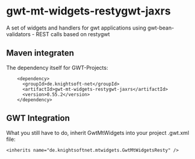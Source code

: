 # gwt-mt-widgets-restygwt-jaxrs
A set of widgets and handlers for gwt applications using gwt-bean-validators - REST calls based on restygwt

Maven integraten
----------------

The dependency itself for GWT-Projects:

```
    <dependency>
      <groupId>de.knightsoft-net</groupId>
      <artifactId>gwt-mt-widgets-restygwt-jaxrs</artifactId>
      <version>0.55.2</version>
    </dependency>
```

GWT Integration
---------------

What you still have to do, inherit GwtMtWidgets into your project .gwt.xml file:

```
<inherits name="de.knightsoftnet.mtwidgets.GwtMtWidgetsResty" />
```

